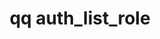 ---
category: auth
command: auth_list_role
keywords: qq, qq_cli, auth_list_role
optional_options:
- alternate:
  - --role
  help: Name of the role to lookup
  name: -r
  required: true
- alternate: []
  help: Print JSON representation of auth role.
  name: --json
  required: false
permalink: /qq-cli-command-guide/auth/auth_list_role.html
positional_options: []
sidebar: qq_cli_command_reference_sidebar
summary: This section explains how to use the <code>qq auth_list_role</code> command.
synopsis: List a role.
title: qq auth_list_role
usage: qq auth_list_role [-h] -r ROLE [--json]

---
